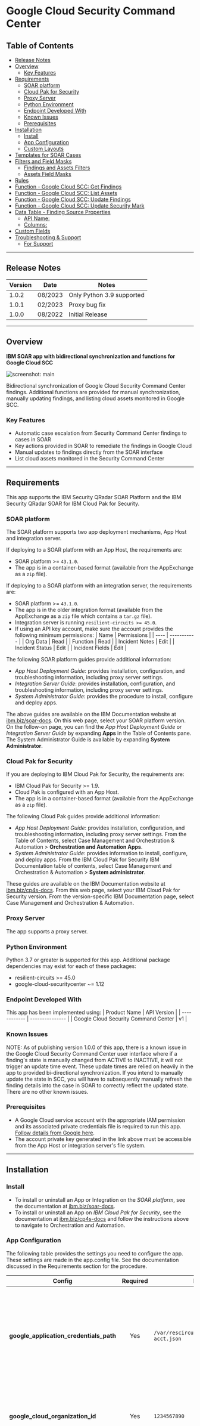 <!--
  This README.md is generated by running:
  "resilient-sdk docgen -p fn_google_cloud_scc"
-->

# Google Cloud Security Command Center

## Table of Contents <!-- omit in toc -->
- [Release Notes](#release-notes)
- [Overview](#overview)
  - [Key Features](#key-features)
- [Requirements](#requirements)
  - [SOAR platform](#soar-platform)
  - [Cloud Pak for Security](#cloud-pak-for-security)
  - [Proxy Server](#proxy-server)
  - [Python Environment](#python-environment)
  - [Endpoint Developed With](#endpoint-developed-with)
  - [Known Issues](#known-issues)
  - [Prerequisites](#prerequisites)
- [Installation](#installation)
  - [Install](#install)
  - [App Configuration](#app-configuration)
  - [Custom Layouts](#custom-layouts)
- [Templates for SOAR Cases](#templates-for-soar-cases)
- [Filters and Field Masks](#filters-and-field-masks)
  - [Findings and Assets Filters](#findings-and-assets-filters)
  - [Assets Field Masks](#assets-field-masks)
- [Rules](#rules)
- [Function - Google Cloud SCC: Get Findings](#function---google-cloud-scc-get-findings)
- [Function - Google Cloud SCC: List Assets](#function---google-cloud-scc-list-assets)
- [Function - Google Cloud SCC: Update Findings](#function---google-cloud-scc-update-findings)
- [Function - Google Cloud SCC: Update Security Mark](#function---google-cloud-scc-update-security-mark)
- [Data Table - Finding Source Properties](#data-table---finding-source-properties)
    - [API Name:](#api-name)
    - [Columns:](#columns)
- [Custom Fields](#custom-fields)
- [Troubleshooting \& Support](#troubleshooting--support)
  - [For Support](#for-support)
---

## Release Notes
<!--
  Specify all changes in this release. Do not remove the release 
  notes of a previous release
-->
| Version | Date | Notes |
| ------- | ---- | ----- |
| 1.0.2 | 08/2023 | Only Python 3.9 supported |
| 1.0.1 | 02/2023 | Proxy bug fix |
| 1.0.0 | 08/2022 | Initial Release |

---

## Overview
<!--
  Provide a high-level description of the function itself and its remote software or application.
  The text below is parsed from the "description" and "long_description" attributes in the setup.py file
-->
**IBM SOAR app with bidirectional synchronization and functions for Google Cloud SCC**

 ![screenshot: main](./doc/screenshots/main.png)

Bidirectional synchronization of Google Cloud Security Command Center findings. Additional functions are provided for manual synchronization, manually updating findings, and listing cloud assets monitored in Google SCC.

### Key Features
<!--
  List the Key Features of the Integration
-->
* Automatic case escalation from Security Command Center findings to cases in SOAR
* Key actions provided in SOAR to remediate the findings in Google Cloud
* Manual updates to findings directly from the SOAR interface
* List cloud assets monitored in the Security Command Center

---

## Requirements
<!--
  List any Requirements 
--> 
This app supports the IBM Security QRadar SOAR Platform and the IBM Security QRadar SOAR for IBM Cloud Pak for Security.

### SOAR platform
The SOAR platform supports two app deployment mechanisms, App Host and integration server.

If deploying to a SOAR platform with an App Host, the requirements are:
* SOAR platform >= `43.1.0`.
* The app is in a container-based format (available from the AppExchange as a `zip` file).

If deploying to a SOAR platform with an integration server, the requirements are:
* SOAR platform >= `43.1.0`.
* The app is in the older integration format (available from the AppExchange as a `zip` file which contains a `tar.gz` file).
* Integration server is running `resilient-circuits >= 45.0`.
* If using an API key account, make sure the account provides the following minimum permissions: 
  | Name | Permissions |
  | ---- | ----------- |
  | Org Data | Read |
  | Function | Read |
  | Incident Notes | Edit |
  | Incident Status | Edit |
  | Incident Fields | Edit |

The following SOAR platform guides provide additional information: 
* _App Host Deployment Guide_: provides installation, configuration, and troubleshooting information, including proxy server settings. 
* _Integration Server Guide_: provides installation, configuration, and troubleshooting information, including proxy server settings.
* _System Administrator Guide_: provides the procedure to install, configure and deploy apps. 

The above guides are available on the IBM Documentation website at [ibm.biz/soar-docs](https://ibm.biz/soar-docs). On this web page, select your SOAR platform version. On the follow-on page, you can find the _App Host Deployment Guide_ or _Integration Server Guide_ by expanding **Apps** in the Table of Contents pane. The System Administrator Guide is available by expanding **System Administrator**.

### Cloud Pak for Security
If you are deploying to IBM Cloud Pak for Security, the requirements are:
* IBM Cloud Pak for Security >= 1.9.
* Cloud Pak is configured with an App Host.
* The app is in a container-based format (available from the AppExchange as a `zip` file).

The following Cloud Pak guides provide additional information: 
* _App Host Deployment Guide_: provides installation, configuration, and troubleshooting information, including proxy server settings. From the Table of Contents, select Case Management and Orchestration & Automation > **Orchestration and Automation Apps**.
* _System Administrator Guide_: provides information to install, configure, and deploy apps. From the IBM Cloud Pak for Security IBM Documentation table of contents, select Case Management and Orchestration & Automation > **System administrator**.

These guides are available on the IBM Documentation website at [ibm.biz/cp4s-docs](https://ibm.biz/cp4s-docs). From this web page, select your IBM Cloud Pak for Security version. From the version-specific IBM Documentation page, select Case Management and Orchestration & Automation.

### Proxy Server
The app supports a proxy server.

### Python Environment
Python 3.7 or greater is supported for this app.
Additional package dependencies may exist for each of these packages:
* resilient-circuits >= 45.0
* google-cloud-securitycenter ~= 1.12

### Endpoint Developed With

This app has been implemented using:
| Product Name | API Version |
| ------------ | --------------- |
| Google Cloud Security Command Center | v1 |

### Known Issues
NOTE: As of publishing version 1.0.0 of this app, there is a known issue in the Google Cloud Security Command Center user interface where if a finding's state is manually changed from ACTIVE to INACTIVE, it will not trigger an update time event. These update times are relied on heavily in the app to provided bi-directional synchronization. If you intend to manually update the state in SCC, you will have to subsequently manually refresh the finding details into the case in SOAR to correctly reflect the updated state. There are no other known issues.

### Prerequisites
<!--
List any prerequisites that are needed to use with this endpoint solution. Remove any section that is unnecessary.
-->
* A Google Cloud service account with the appropriate IAM permission and its associated private credentials file is required to run this app. [Follow details from Google here](https://cloud.google.com/security-command-center/docs/how-to-programmatic-access).
* The account private key generated in the link above must be accessible from the App Host or integration server's file system.


---

## Installation

### Install
* To install or uninstall an App or Integration on the _SOAR platform_, see the documentation at [ibm.biz/soar-docs](https://ibm.biz/soar-docs).
* To install or uninstall an App on _IBM Cloud Pak for Security_, see the documentation at [ibm.biz/cp4s-docs](https://ibm.biz/cp4s-docs) and follow the instructions above to navigate to Orchestration and Automation.

### App Configuration
The following table provides the settings you need to configure the app. These settings are made in the app.config file. See the documentation discussed in the Requirements section for the procedure.

| Config | Required | Example | Description |
| ------ | :------: | ------- | ----------- |
| **google_application_credentials_path** | Yes | `/var/rescircuits/google-service-acct.json` | *Path to the credentials file created following the directions [here](https://cloud.google.com/security-command-center/docs/how-to-programmatic-access). On App Host this needs to be uploaded as a file through the configuration tab.* |
| **google_cloud_organization_id** | Yes | `1234567890` | *ID of the organization that has SCC configured. Can be found from the Google Cloud Console.* |
| **add_soar_id_as_security_mark** | No | `True` | *True/False whether or not to create Security Marks in SCC with the IBM SOAR ID when a finding is synced to SOAR. If omitted, defaults to False.* |
| **findings_filter** | No | `severity = "MEDIUM"` | *Filter to use when synchronizing findings from SCC to SOAR. If no filter is provided, all new findings will be synchronized. Information on how to format a finding filter can be found here. `AND` and `OR` can be used to string clauses together. NOTE: string values must be captured in quotation marks.* |
| **soar_create_case_template** | No | `/var/rescircuits/create_case.jinja` | *Path to override template for automatic case creation. See [Templates for SOAR Cases](#templates-for-soar-cases).* |
| **soar_update_case_template** | No | `/var/rescircuits/update_case.jinja` | *Path to override template for automatic case updating. See [Templates for SOAR Cases](#templates-for-soar-cases).* |
| **soar_close_case_template** | No | `/var/rescircuits/close_case.jinja` | *Path to override template for automatic case closing. See [Templates for SOAR Cases](#templates-for-soar-cases).* |
| **polling_interval** | Yes | `10` | *Number of **seconds** between polling queries for new findings. Use value 0 to disable automatic case creation from findings.*  |
| **polling_lookback** | Yes | `120` | *Number of **minutes** to look back for new findings the first time the app starts or restarts.* |

### Custom Layouts
* The app automatically creates a custom "Google SCC" incident tab on first install. But more customization can be made in that tab:

  ![screenshot: custom_layouts](./doc/screenshots/custom_layouts.png)

## Templates for SOAR Cases
It may be necessary to modify the templates used to create, update, or close SOAR cases based on your required custom fields in SOAR.

This is especially relevant if you have required custom _close_ fields that need to be filled when closing a case in SOAR. If that is the case, be sure to implement a custom `close_case_template` and reference those required close fields in the template.

When overriding the template in App Host, specify the file path for each file as `/var/rescircuits`.

Below are the default templates used which can be copied, modified, and used with app_config's
`soar_create_case_template`, `soar_update_case_template`, and `soar_close_case_template` settings to override the default templates.
To see the fields available, checkout the output of the `Get Findings` function. There you will find all the fields that
are made available to the poller when creating, updating, and closing findings.

<details><summary>soar_create_case_template.jinja</summary>

```jinja
{
  {# JINJA template for creating a new SOAR incident from an endpoint #}
  {% set severity_mapping = '''{
    "CRITICAL": "High", 
    "HIGH": "High", 
    "MEDIUM": "Medium", 
    "LOW": "Low", 
    "DEFAULT": "Low"
  }'''
  %}

  "name": "Google SCC Finding - {{ category }}",
  {# `description` is also available without hyperlinks added #}
  "description": "{{ linkified_description | replace('"', '\\"') }}",
  "discovered_date": {{ create_time| soar_datetimeformat(split_at='.') }},
  "start_date": {{ create_time | soar_datetimeformat(split_at='.') }},
  "plan_status": "A",
  "severity_code": "{{ severity | soar_substitute(severity_mapping) }}",

  "properties": {
    "google_scc_id": "{{ finding_id }}",
    "google_scc_name": "{{ name }}",
    "google_scc_type": "{{ resource['type_'] }}",
    "google_scc_resource_name": "{{ resource['name'] }}",
    "google_scc_resource_display_name": "{{ resource['display_name'] }}",
    "google_scc_project_name": "{{ resource['project_name'] }}",
    "google_scc_project_display_name": "{{ resource['project_display_name'] }}",
    "google_scc_url": "<a target='_blank' href='{{ finding_url }}'>SCC Finding</a>",

    {# the properties below are checked for updated in the update template #}
    "google_scc_class": "<span class='label' rel='tooltip' title='{{ finding_class }}'>{{ finding_class }}</span>",
    "google_scc_compliance_standards": "{% for standard in source_properties['compliance_standards'] %}
<span class='label' rel='tooltip' title='{{ standard|upper }}'>{{ standard|upper }} : {{ source_properties['compliance_standards'][standard][0]['ids'][0] }}</span> 
      {% endfor %}",
    "google_scc_next_steps": "{{ next_steps }}",
    "google_scc_security_marks": "{% for mark_key in security_marks['marks'] %}
<span class='label' rel='tooltip' title='{{ mark_key }}'>{{ mark_key }} : {{ security_marks['marks'][mark_key] }}</span> 
      {% endfor %}",
    "google_scc_remediation_link": "<b>{{ resource['display_name'] }}</b><br> <a target='_blank' href='{{ external_uri }}'>{{ resource['name'] }}</a>",
    "google_scc_category": "<span class='label' rel='tooltip' title='{{ category }}'>{{ category }}</span>",
    "google_scc_recommendation": "{{ linkified_recommendation | replace('"', '\\"') }}",
    "google_scc_vulnerability": "{{ vulnerability['cve'] if vulnerability['cve'] }}",
    "google_scc_state": "{{ state }}"
  },
  {# add comments as necessary #}
  "comments": [
    {% if notes %}
    {
      "text": {
        "format": "html",
        "content": "Created by <b>Google Cloud Security Command Center</b><br><br>{{ notes | replace('"', '\\"') }}"
      }
    }
    {% else %}
    {
      "text": {
        "format": "html",
        "content": "Created by <b>Google Cloud Security Command Center</b>"
      }
    }
    {% endif %}
  ],
  {# add artifacts as necessary #}
  "artifacts": [
    {% for ip in indicator["ip_addresses"] %}
      {
        "type": {
          "name": "IP Address"
        },
        "value": "{{ ip }}"
      }
      {% if not loop.last %},{% endif %}
    {% endfor %}

    {% if indicator["domains"]%},{% endif %}

    {% for domain in indicator["domains"] %}
      {
        "type": {
          "name": "DNS Name"
        },
        "value": "{{ domain }}"
      }
      {% if not loop.last %},{% endif %}
    {% endfor %}
  ]
}
```
</details>

<details><summary>soar_update_case_template.jinja</summary>

```jinja
{
  {# JINJA template for updating a new SOAR incident from an endpoint #}
  {% set severity_mapping = '''{
    "CRITICAL": "High", 
    "HIGH": "High", 
    "MEDIUM": "Medium", 
    "LOW": "Low", 
    "DEFAULT": "Low"
  }'''
  %}
  "severity_code": "{{ severity | soar_substitute(severity_mapping) }}",

  "properties": {
    "google_scc_class": "<span class='label' rel='tooltip' title='{{ finding_class }}'>{{ finding_class }}</span>",
    "google_scc_compliance_standards": "{% for standard in source_properties['compliance_standards'] %}
<span class='label' rel='tooltip' title='{{ standard|upper }}'>{{ standard|upper }} : {{ source_properties['compliance_standards'][standard][0]['ids'][0] }}</span> 
      {% endfor %}",
    "google_scc_security_marks": "{% for mark_key in security_marks['marks'] %}
<span class='label' rel='tooltip' title='{{ mark_key }}'>{{ mark_key }} : {{ security_marks['marks'][mark_key] }}</span> 
      {% endfor %}",
    "google_scc_remediation_link": "<b>{{ resource["display_name"] }}</b><br> <a target='_blank' href='{{ external_uri }}'>{{ resource["name"] }}</a>",
    "google_scc_category": "<span class='label' rel='tooltip' title='{{ category }}'>{{ category }}</span>",
    "google_scc_recommendation": "{{ linkified_recommendation | replace('"', '\\"') }}",
    "google_scc_vulnerability": "{{ vulnerability['cve'] if vulnerability['cve'] }}",
    "google_scc_state": "{{ state }}",
    "google_scc_next_steps": "{{ next_steps }}"
  }
}

```
</details>

<details><summary>soar_close_case_template.jinja</summary>

```jinja
{
  {# JINJA template for closing a SOAR incident using endpoint data #}
  "plan_status": "C",
  "resolution_id": "Resolved",
  "resolution_summary": "Closed by Google Cloud SCC. {{ source_properties['DeactivationReason'] if 'DeactivationReason' in source_properties }}",

  {# add additional fields based on your 'on close' field requirements #}
  "properties": {
    "google_scc_class": "<span class='label' rel='tooltip' title='{{ finding_class }}'>{{ finding_class }}</span>",
    "google_scc_compliance_standards": "{% for standard in source_properties['compliance_standards'] %}
<span class='label' rel='tooltip' title='{{ standard|upper }}'>{{ standard|upper }} : {{ source_properties['compliance_standards'][standard][0]['ids'][0] }}</span> 
      {% endfor %}",
    "google_scc_security_marks": "{% for mark_key in security_marks['marks'] %}
<span class='label' rel='tooltip' title='{{ mark_key }}'>{{ mark_key }} : {{ security_marks['marks'][mark_key] }}</span> 
      {% endfor %}",
    "google_scc_remediation_link": "<b>{{ resource["display_name"] }}</b><br> <a target='_blank' href='{{ external_uri }}'>{{ resource["name"] }}</a>",
    "google_scc_category": "<span class='label' rel='tooltip' title='{{ category }}'>{{ category }}</span>",
    "google_scc_recommendation": "{{ linkified_recommendation | replace('"', '\\"') }}",
    "google_scc_vulnerability": "{{ vulnerability['cve'] if 'cve' in vulnerability }}",
    "google_scc_state": "{{ state }}"
  }
}
```
</details>

## Filters and Field Masks

### Findings and Assets Filters
To use filters when gathering findings or assets, they must follow strict format restrictions set out by Google SCC. Below are a few examples of properly formatted filters. These can be used in workflows that call the `List Assets` function or the `Get Findings` function, or in the app.config value for `findings_filter` (which is used as a default for auto-sync and for `Get Findings` if no other filter is provided). Filters can be strung together with AND and OR logical operators, and parentheses are supported. OR has higher precendence than AND.

Example filters:
```
securityMarks.marks.IBM_SOAR_ID = "1001" AND severity = "MEDIUM
```

```
securityCenterProperties.resourceType="google.cloud.billing.BillingAccount"
```

More details on [findings filters](https://cloud.google.com/security-command-center/docs/reference/rest/v1/organizations.sources.findings/list#query-parameters) and [assets filters](https://cloud.google.com/security-command-center/docs/reference/rest/v1/organizations.assets/list#query-parameters).

### Assets Field Masks
When using the `List Assets` function, a field mask may be applied to restrict the values that are returned from the query. Field masks follow the format `asset.<section>.<value>` and can be strung together in a comma-separated list.

Example:
```
asset.resource_properties, asset.security_center_properties.resource_type
```

---


## Rules
| Rule Name | Object | Workflow Triggered | Description |
| --------- | ------ | ------------------ | ----------- |
| SCC: Add Source Property | incident | `google_scc_add_finding_source_property_in_scc` | Add a source property key-value pair to a finding in SCC |
| SCC: Close Finding | incident | `google_scc_close_finding_in_scc` | Move a finding from `ACTIVE` to `INACTIVE` in SCC |
| SCC: Delete Security Mark | incident | `google_scc_delete_security_mark` | Completely remove a security mark from a finding in SCC |
| SCC: List Assets | incident | `google_scc_list_assets` | Runs a query to list the assets in SCC and post them to a note; should be used with the provided filters and optional field mask |
| SCC: Refresh Finding | incident | `google_scc_refresh_finding` | Manually refresh the values of a finding to update in SOAR |
| SCC: Update Next Steps | incident | `google_scc_update_next_steps_in_scc` | Set the value of the `next_steps` field of a finding in SCC |
| SCC: Update Security Marks | incident | `google_scc_update_security_mark` | Change the value or set a new security mark in SCC |
| SCC: Update Severity | incident | `google_scc_update_severity_in_scc` | Change the severity of a finding in SCC |
| SCC: Update Severity on Change | incident | `google_scc_auto_update_severity_in_scc` | Automatically changes the severity of a finding based on severity changes of the SOAR incident |
| SCC: Update Source Property | datatable | `google_scc_update_finding_source_property_in_scc_from_dt` | Change the value of a source property of a finding in SCC from rows of the source properties datatable in SOAR |
| SCC: Update State | incident | `google_scc_update_state_in_scc` | Update the state of a finding to either `ACTIVE` or `INACTIVE` in SCC |

---

## Function - Google Cloud SCC: Get Findings
Function to get findings from Google Cloud Security Command Center. Optional filter is available. This function is used in the given workflow for refreshing a finding, but with specific filter given for the one finding that is intended to be refreshed. You can design your own workflows and playbooks to take advantage of this function with custom filters for other purposes. See the example pre and post processing scripts and the output section for details on how the function can be used.

 ![screenshot: fn-google-cloud-scc-get-findings ](./doc/screenshots/fn-google-cloud-scc-get-findings.png)

<details><summary>Inputs:</summary>
<p>

| Name | Type | Required | Example | Tooltip |
| ---- | :--: | :------: | ------- | ------- |
| `google_scc_close_case_on_change` | `boolean` | Yes | `True` | A boolean — if true, the case will be closed on update when INACTIVE in SCC |
| `google_scc_filter` | `text` | No | `name="<full_finding_name>"` | A filter for SCC findings query. If none is given the optional default finding filter from the app.config will be used |

</p>
</details>

<details><summary>Outputs:</summary>
<p>

> **NOTE:** This example might be in JSON format, but `results` is a Python Dictionary on the SOAR platform.

```python
results = {
  "content": {
    "cases_closed_from_function": [],
    "findings_list": [
      {
        "finding": {
          "canonical_name": "projects/<project_id>/sources/<source_id>/findings/<finding_id>",
          "category": "LEGACY_AUTHORIZATION_ENABLED",
          "connections": [],
          "create_time": "2022-06-16T14:46:23.690Z",
          "description": "In Kubernetes, Role-based access control (RBAC) allows you to define roles with rules containing a set of permissions and grant permissions at the cluster and namespace level. This provides better security by ensuring that users only have access to specific resources. It is recommended that you disable legacy Attribute-based access control (ABAC). Learn more about disabling ABAC, as well as other techniques for hardening your Kubernetes clusters at https://cloud.google.com/kubernetes-engine/docs/how-to/hardening-your-cluster#disable_abac",
          "event_time": "2022-06-16T17:19:24.097Z",
          "external_systems": {},
          "external_uri": "https://console.cloud.google.com/<link_to_solution>",
          "finding_class": "MISCONFIGURATION",
          "finding_id": "<finding_id>",
          "finding_url": "https://console.cloud.google.com/security/command-center/findings?organizationId=<org_id>&resourceId=organizations%2F<org_id>%2Fsources%2F<source_id>%2Ffindings%2F<finding_id>",
          "iam_bindings": [],
          "indicator": {
            "domains": [],
            "ip_addresses": []
          },
          "linkified_description": "In Kubernetes, Role-based access control (RBAC) allows you to define roles with rules containing a set of permissions and grant permissions at the cluster and namespace level. This provides better security by ensuring that users only have access to specific resources. It is recommended that you disable legacy Attribute-based access control (ABAC). Learn more about disabling ABAC, as well as other techniques for hardening your Kubernetes clusters at <a href=\"https://cloud.google.com/kubernetes-engine/docs/how-to/hardening-your-cluster#disable_abac\" target=\"_blank\">https://cloud.google.com/kubernetes-engine/docs/how-to/hardening-your-cluster#disable_abac</a>",
          "linkified_recommendation": "Go to <a href=\"https://console.cloud.google.com/kubernetes/clusters/details/us-central1-c/cluster-2?project=<project_display_name>\" target=\"_blank\">https://console.cloud.google.com/kubernetes/clusters/details/us-central1-c/cluster-2?project=<project_display_name></a> click \"Edit\", and disable \"Legacy Authorization\". Note that a cluster cannot be modified while it is reconfiguring itself.",
          "mute": "UNDEFINED",
          "mute_initiator": "",
          "name": "organizations/<org_id>/sources/<source_id>/findings/<finding_id>",
          "next_steps": "",
          "parent": "organizations/<org_id>/sources/<source_id>",
          "recommendation": "Go to https://console.cloud.google.com/kubernetes/clusters/details/us-central1-c/cluster-2?project=<project_display_name> click \"Edit\", and disable \"Legacy Authorization\". Note that a cluster cannot be modified while it is reconfiguring itself.",
          "resource": {
            "display_name": "<resource_name>",
            "folders": [],
            "name": "//container.googleapis.com/<resource_name>",
            "parent_display_name": "<project_display_name>",
            "parent_name": "//cloudresourcemanager.googleapis.com/projects/<project_id>",
            "project_display_name": "<project_display_name>",
            "project_name": "//cloudresourcemanager.googleapis.com/projects/<project_id>",
            "type_": "google.container.Cluster"
          },
          "resource_name": "//container.googleapis.com/<resource_path>",
          "security_marks": {
            "canonical_name": "",
            "marks": {
              "IBM_SOAR_ID": "2190",
              "UP": "DATE"
            },
            "name": "organizations/<org_id>/sources/<source_id>/findings/<finding_id>/securityMarks"
          },
          "severity": "HIGH",
          "source_properties": {
            "DeactivationReason": "The issue has been remediated.",
            "ExceptionInstructions": "Add the security mark \"allow_legacy_authorization_enabled\" to the asset with a value of \"true\" to prevent this finding from being activated again.",
            "Explanation": "In Kubernetes, Role-based access control (RBAC) allows you to define roles with rules containing a set of permissions and grant permissions at the cluster and namespace level. This provides better security by ensuring that users only have access to specific resources. It is recommended that you disable legacy Attribute-based access control (ABAC). Learn more about disabling ABAC, as well as other techniques for hardening your Kubernetes clusters at https://cloud.google.com/kubernetes-engine/docs/how-to/hardening-your-cluster#disable_abac",
            "ReactivationCount": 0.0,
            "Recommendation": "Go to <insert_link> click \"Edit\", and disable \"Legacy Authorization\". Note that a cluster cannot be modified while it is reconfiguring itself.",
            "ResourcePath": [
              "projects/<project_name>/",
              "organizations/<org_id>/"
            ],
            "ScannerName": "CONTAINER_SCANNER",
            "compliance_standards": {
              "cis": [
                {
                  "ids": [
                    "7.3"
                  ],
                  "version": "1.0"
                },
                {
                  "ids": [
                    "6.8.3"
                  ],
                  "version": "1.0"
                }
              ],
              "pci": [
                {
                  "ids": [
                    "4.1"
                  ]
                }
              ]
            }
          },
          "state": "INACTIVE",
          "vulnerability": {
            "cve": null
          }
        },
        "resource": {
          "display_name": "<resource_name>",
          "folders": [],
          "name": "//container.googleapis.com/<resource-path>",
          "parent_display_name": "<project_display_name>",
          "parent_name": "//cloudresourcemanager.googleapis.com/projects/<project_id>",
          "project_display_name": "<project_display_name>",
          "project_name": "//cloudresourcemanager.googleapis.com/projects/<project_id>",
          "type_": "google.container.Cluster"
        },
        "state_change": "UNUSED"
      }
    ]
  },
  "inputs": {
    "google_scc_close_case_on_change": true,
    "google_scc_filter": "name = \"organizations/<org_id>/sources/<source_id>/findings/<finding_id>\""
  },
  "metrics": {
    "execution_time_ms": 5565,
    "host": "myhost",
    "package": "fn-google-cloud-scc",
    "package_version": "1.0.0",
    "timestamp": "2022-06-17 10:14:43",
    "version": "1.0"
  },
  "raw": null,
  "reason": null,
  "success": true,
  "version": 2.0
}
```

</p>
</details>

<details><summary>Example Pre-Process Script:</summary>
<p>

```python
finding_name = incident.properties.google_scc_name.get("content")

if finding_name:
  inputs.google_scc_filter = "name = \"{0}\"".format(finding_name)
else:
  log.fail("Could not find value for finding_name in Incident")
```

</p>
</details>

<details><summary>Example Post-Process Script:</summary>
<p>

```python
SPAN_FORMATTER = "<span class='label' rel='tooltip' title='{0}'>{1}</span>"
LINK_FORMATTER = "<a target='_blank' href='{0}'>{1}</a>"

findings_list = results.get("content").get("findings_list", [])

if results.get("success") and len(findings_list) == 1:
  finding = findings_list[0].get("finding")
  compliance_standards = finding.get("source_properties").get("compliance_standards")
  security_marks = finding.get("security_marks").get("marks")

  incident.properties.google_scc_class = SPAN_FORMATTER.format(finding.get("finding_class"), finding.get("finding_class"))
  standards_list = [SPAN_FORMATTER.format(standard.upper(), "{0} : {1}".format(standard.upper(), compliance_standards[standard][0]['ids'][0])) for standard in compliance_standards]
  incident.properties.google_scc_compliance_standards = " ".join(standards_list)
  marks_list = [SPAN_FORMATTER.format(mark_key, "{0} : {1}".format(mark_key, security_marks.get(mark_key))) for mark_key in security_marks]
  incident.properties.google_scc_security_marks = " ".join(marks_list)
  incident.properties.google_scc_remediation_link = "<b>{0}</b><br>".format(finding.get("resource", {}).get("display_name")) + LINK_FORMATTER.format(finding.get("external_uri"), finding.get("resource", {}).get("name"))
  incident.properties.google_scc_category = SPAN_FORMATTER.format(finding.get("category"), finding.get("category"))
  incident.properties.google_scc_recommendation = finding.get("linkified_recommendation")
  incident.properties.google_scc_vulnerability = finding.get("vulnerability").get("cve")
  incident.properties.google_scc_state = finding.get("state")
  incident.properties.google_scc_next_steps = finding.get("next_steps")
  
```

</p>
</details>

---
## Function - Google Cloud SCC: List Assets
List the assets of a Google Cloud organization that is being monitored in SCC. This function returns two objects (see the output for more details). The one that is used in the example post-processing script (the value `assets_formatted` that is returned from the function) is a neatly formatted HTML string and can be directly posted as a note, as it is in the example. If your use case requires parsing the results in a different way, you can use the `assets_raw` value returned from the function and parse them as you desire.

 ![screenshot: fn-google-cloud-scc-list-assets ](./doc/screenshots/fn-google-cloud-scc-list-assets.png)

<details><summary>Inputs:</summary>
<p>

| Name | Type | Required | Example | Tooltip |
| ---- | :--: | :------: | ------- | ------- |
| `google_scc_filter` | `text` | No | `securityMarks.marks.test="1"` | A filter for SCC assets query. If none, all assets will be listed. |
| `google_scc_field_mask` | `text` | No | `asset.resource_properties, asset.security_center_properties.resource_type` | Field mask to specify which fields to return from asset query. |

</p>
</details>

<details><summary>Outputs:</summary>
<p>

> **NOTE:** This example might be in JSON format, but `results` is a Python Dictionary on the SOAR platform.

```python
results = {
  "content": {
    "assets_formatted": "<nicely formatted string version of assets...>",
    "assets_raw": [
      {
        "asset": {
          "canonical_name": "projects/216150104097/assets/11712294571846742175",
          "create_time": "2022-05-24T16:36:54.136Z",
          "iam_policy": {
            "policy_blob": "<policy_blob>"
          },
          "link": "https://console.cloud.google.com/security/command-center/assets?organizationId=<org_id>&resourceId=<resource_name>",
          "name": "organizations/259357470209/assets/11712294571846742175",
          "resource_properties": {
            "createTime": "2022-05-24T16:13:28.44Z",
            "lifecycleState": "ACTIVE",
            "name": "<project>",
            "parent": "{\"id\":\"259357470209\",\"type\":\"organization\"}",
            "projectId": "<project>",
            "projectNumber": "216150104097"
          },
          "security_center_properties": {
            "folders": [],
            "resource_display_name": "<project>",
            "resource_name": "//cloudresourcemanager.googleapis.com/projects/216150104097",
            "resource_owners": [
              "user:<user>"
            ],
            "resource_parent": "//cloudresourcemanager.googleapis.com/organizations/259357470209",
            "resource_parent_display_name": "<name>",
            "resource_project": "//cloudresourcemanager.googleapis.com/projects/216150104097",
            "resource_project_display_name": "<project>",
            "resource_type": "google.cloud.resourcemanager.Project"
          },
          "security_marks": {
            "canonical_name": "",
            "marks": {},
            "name": "organizations/259357470209/assets/11712294571846742175/securityMarks"
          },
          "update_time": "2022-06-15T15:04:11.754Z"
        },
        "state_change": "UNUSED"
      },
      {
        "asset": {
          "canonical_name": "projects/216150104097/assets/3331741957707965158",
          "create_time": "2022-06-15T14:54:38.794Z",
          "iam_policy": {
            "policy_blob": ""
          },
          "link": "https://console.cloud.google.com/security/command-center/assets?organizationId=<org_id>&resourceId=<resource_name>",
          "name": "organizations/259357470209/assets/3331741957707965158",
          "resource_properties": {
            "creationTimestamp": "2022-06-15T07:54:37.897-07:00",
            "defaultNetworkTier": "PREMIUM",
            "defaultServiceAccount": "216150104097-compute@developer.gserviceaccount.com",
            "id": "9048930534532860994",
            "kind": "compute#project",
            "name": "<project>",
            "selfLink": "https://www.googleapis.com/compute/v1/projects/<project>",
            "xpnProjectStatus": "UNSPECIFIED_XPN_PROJECT_STATUS"
          },
          "security_center_properties": {
            "folders": [],
            "resource_display_name": "<project>",
            "resource_name": "//compute.googleapis.com/projects/9048930534532860994",
            "resource_owners": [
              "user:<user>"
            ],
            "resource_parent": "//cloudresourcemanager.googleapis.com/projects/216150104097",
            "resource_parent_display_name": "<name>",
            "resource_project": "//cloudresourcemanager.googleapis.com/projects/216150104097",
            "resource_project_display_name": "<project>",
            "resource_type": "google.compute.Project"
          },
          "security_marks": {
            "canonical_name": "",
            "marks": {},
            "name": "organizations/259357470209/assets/3331741957707965158/securityMarks"
          },
          "update_time": "2022-06-15T14:54:38.794Z"
        },
        "state_change": "UNUSED"
      }
    ]
  },
  "inputs": {
    "google_scc_field_mask": null,
    "google_scc_filter": "securityCenterProperties.resourceDisplayName=\"<project>\""
  },
  "metrics": {
    "execution_time_ms": 6014,
    "host": "localhost",
    "package": "fn-google-cloud-scc",
    "package_version": "1.0.0",
    "timestamp": "2022-08-03 13:25:15",
    "version": "1.0"
  },
  "raw": null,
  "reason": null,
  "success": true,
  "version": 2.0
}
```

</p>
</details>

<details><summary>Example Pre-Process Script:</summary>
<p>

```python
finding_name = incident.properties.google_scc_name.get("content")

if finding_name:
  inputs.google_scc_filter = rule.properties.google_scc_search_filter.strip() if rule.properties.google_scc_search_filter else None
  inputs.google_scc_field_mask = rule.properties.google_scc_field_mask.strip() if rule.properties.google_scc_field_mask else None
else:
  log.fail("Could not find value for finding_name in Incident")
```

</p>
</details>

<details><summary>Example Post-Process Script:</summary>
<p>

```python
## This post-processing script is designed to use the
# pre-formatted assets that are returned in `results.content.assets_formatted`. 
# There is, however, another return value `assets_raw` that contains
# more information. Any effort to make the assets displayed in a
# different way should use the assets_raw values.
# NOTE: while the SCC UI will show associated findings
# for an asset, the API exposes no such functionality directly
# when querying assets. In order to acheive a similar result,
# make use of the list_findings function and a well-designed asset filter

pre_msg = "<b>Google SCC List Assets results:</b>"
post_msg = ""
given_filter = results.get("inputs", {}).get("google_scc_filter")
field_mask = results.get("inputs", {}).get("google_scc_field_mask")

# List the filter and field mask at the beginning if they are given
if given_filter:
  pre_msg += "<br><i>Filter: \t\t\t<b>{0}</b></i>".format(given_filter)

if field_mask:
  pre_msg += "<br><i>Field Mask: \t<b>{0}</b></i>".format(field_mask)
  
  # add a note about using field masks if they were given as they are tricky to get right
  post_msg = "<i>Note: When using a Field Mask, <b>only</b> the fields given (and a few other required default fields) will return values, however, other fields may be present as empty values. Be sure to use a properly formatted Field Mask.</i>"

if results.get("success"):
  incident.addNote(pre_msg + "<br><br>" + results.get("content", {}).get("assets_formatted") + "<br><br>" + post_msg)
else:
  incident.addNote(pre_msg + "<br><br>Failed to retreive assets. Reason: {0}<br><br>".format(results.get("reason", "UNKNOWN")) + post_msg)

```

</p>
</details>

---
## Function - Google Cloud SCC: Update Findings
Function to update the value of a given finding property for finding(s) from Google Cloud Security Command Center. Filter is optional, but highly recommended and should be well formed to avoid unexpected updates to multiple findings at once.

 ![screenshot: fn-google-cloud-scc-update-findings ](./doc/screenshots/fn-google-cloud-scc-update-findings.png)

<details><summary>Inputs:</summary>
<p>

| Name | Type | Required | Example | Tooltip |
| ---- | :--: | :------: | ------- | ------- |
| `google_scc_filter` | `text` | No | `severity="MEDIUM"` | A filter for SCC findings query. If none is given the optional default filter from the app.config will be used |
| `google_scc_update_key` | `text` | Yes | `state` | Field to update |
| `google_scc_update_value` | `text` | No | `INACTIVE` | Value to update field to in SCC |

</p>
</details>

<details><summary>Outputs:</summary>
<p>

> **NOTE:** This example might be in JSON format, but `results` is a Python Dictionary on the SOAR platform.

```python
results = {
  "content": {
    "findings_list": [
      {
        "finding": {
          "canonical_name": "organizations/<org_id>/sources/<source_id>/findings/<finding_id>",
          "category": "OPEN_SSH_PORT",
          "connections": [],
          "create_time": "2022-06-15T14:55:13.751Z",
          "description": "Firewall rules that allow connections from all IP addresses on TCP port 22 or SCTP port 22 may expose SSH services to attackers.",
          "event_time": "2022-06-23T17:00:31.447393Z",
          "external_systems": {},
          "external_uri": "https://console.cloud.google.com/<link_to_solution>",
          "finding_class": "MISCONFIGURATION",
          "finding_url": "https://console.cloud.google.com/security/command-center/findings?organizationId=<org_id>&resourceId=<finding_name>",
          "iam_bindings": [],
          "indicator": {
            "domains": [],
            "ip_addresses": []
          },
          "linkified_description": "Firewall rules that allow connections from all IP addresses on TCP port 22 or SCTP port 22 may expose SSH services to attackers.",
          "linkified_recommendation": "Restrict the firewall rules at: <a href=\"https://console.cloud.google.com/<link_to_solution>\" target=\"_blank\">https://console.cloud.google.com/<link_to_solution></a>",
          "mute": "UNDEFINED",
          "mute_initiator": "",
          "name": "organizations/<org_id>/sources/<source_id>/findings/<finding_id>",
          "next_steps": "These are the next steps",
          "parent": "organizations/<org_id>/sources/<source_id>",
          "recommendation": "Restrict the firewall rules at: https://console.cloud.google.com/<link_to_solution>",
          "resource_name": "//container.googleapis.com/<resource_path>",
          "security_marks": {
            "canonical_name": "",
            "marks": {
              "FAKE": "Security Mark",
              "IBM_SOAR_ID": "2248"
            },
            "name": "organizations/<org_id>/sources/<source_id>/findings/<finding_id>/securityMarks"
          },
          "severity": "MEDIUM",
          "source_properties": {
            "DeactivationReason": "The issue has been remediated.",
            "ExceptionInstructions": "Add the security mark \"allow_open_ssh_port\" to the asset with a value of \"true\" to prevent this finding from being activated again.",
            "Explanation": "Firewall rules that allow connections from all IP addresses on TCP port 22 or SCTP port 22 may expose SSH services to attackers.",
            "ExposedService": "SSH",
            "OpenPorts": {
              "SCTP": [
                22.0
              ],
              "TCP": [
                22.0
              ]
            },
            "ReactivationCount": 0.0,
            "Recommendation": "Restrict the firewall rules at: https://console.cloud.google.com/<link_to_solution>",
            "ResourcePath": [
              "projects/<project_name>/",
              "organizations/<org_id>/"
            ],
            "ScannerName": "FIREWALL_SCANNER",
            "compliance_standards": {
              "cis": [
                {
                  "ids": [
                    "3.6"
                  ],
                  "version": "1.0"
                },
                {
                  "ids": [
                    "3.6"
                  ],
                  "version": "1.1"
                },
                {
                  "ids": [
                    "3.6"
                  ],
                  "version": "1.2"
                }
              ],
              "iso": [
                {
                  "ids": [
                    "A.13.1.1"
                  ]
                }
              ],
              "nist": [
                {
                  "ids": [
                    "SC-7"
                  ]
                }
              ],
              "pci": [
                {
                  "ids": [
                    "1.2.1"
                  ]
                }
              ]
            }
          },
          "state": "INACTIVE",
          "vulnerability": {
            "cve": null
          }
        }
      }
    ],
    "updated_key": "state",
    "updated_value": "INACTIVE"
  },
  "inputs": {
    "google_scc_filter": "name = \"organizations/<org_id>/sources/<source_id>/findings/<finding_id>\"",
    "google_scc_update_key": "state",
    "google_scc_update_value": "INACTIVE"
  },
  "metrics": {
    "execution_time_ms": 5963,
    "host": "myhost",
    "package": "fn-google-cloud-scc",
    "package_version": "1.0.0",
    "timestamp": "2022-06-23 13:00:32",
    "version": "1.0"
  },
  "raw": null,
  "reason": null,
  "success": true,
  "version": 2.0
}
```

</p>
</details>

<details><summary>Example Pre-Process Script:</summary>
<p>

```python
SEVERITY_MAP = {
  "High": "HIGH",
  "Medium": "MEDIUM",
  "Low": "LOW"
}

finding_name = incident.properties.google_scc_name.get("content")

if finding_name:
  # for this specific workflow, we want to only update the finding that
  # is associated with this incident so we pass in the finding name as the filter
  inputs.google_scc_filter = "name = \"{0}\"".format(finding_name)
  
  inputs.google_scc_update_key = "severity"
  inputs.google_scc_update_value = SEVERITY_MAP.get(incident.severity_code, "LOW")
else:
  log.fail("Could not find value for finding_name in Incident")
```

</p>
</details>

<details><summary>Example Post-Process Script:</summary>
<p>

```python
if results.get("success"):
  row.google_scc_source_property_value = results.get("inputs", {}).get("google_scc_update_value")
```

</p>
</details>

---
## Function - Google Cloud SCC: Update Security Mark
Update/add a security mark of/to a given SCC finding.

 ![screenshot: fn-google-cloud-scc-update-security-mark ](./doc/screenshots/fn-google-cloud-scc-update-security-mark.png)

<details><summary>Inputs:</summary>
<p>

| Name | Type | Required | Example | Tooltip |
| ---- | :--: | :------: | ------- | ------- |
| `google_scc_finding_name` | `text` | Yes | `-` | - |
| `google_scc_update_key` | `text` | Yes | `-` | - |
| `google_scc_update_value` | `text` | No | `-` | - |

</p>
</details>

<details><summary>Outputs:</summary>
<p>

> **NOTE:** This example might be in JSON format, but `results` is a Python Dictionary on the SOAR platform.

```python
results = {
  "content": {
    "updated_key": "UPDATE",
    "updated_marks": {
      "canonical_name": "projects/<project_id>/sources/<source_id>/findings/<finding_id>",
      "marks": {
        "IBM_SOAR_ID": "2248",
        "UPDATE": "Security Mark"
      },
      "name": "organizations/<org_id>/sources/<source_id>/findings/<finding_id>/securityMarks"
    },
    "updated_value": "Security Mark"
  },
  "inputs": {
    "google_scc_finding_name": "organizations/<org_id>/sources/<source_id>/findings/<finding_id>",
    "google_scc_update_key": "UPDATE",
    "google_scc_update_value": "Security Mark"
  },
  "metrics": {
    "execution_time_ms": 809,
    "host": "myhost",
    "package": "fn-google-cloud-scc",
    "package_version": "1.0.0",
    "timestamp": "2022-06-23 12:59:14",
    "version": "1.0"
  },
  "raw": null,
  "reason": null,
  "success": true,
  "version": 2.0
}
```

</p>
</details>

<details><summary>Example Pre-Process Script:</summary>
<p>

```python
finding_name = incident.properties.google_scc_name.get("content")

if finding_name:
  inputs.google_scc_finding_name = finding_name
  inputs.google_scc_update_key = rule.properties.google_scc_security_mark_key
else:
  log.fail("Could not find value for finding_name in Incident")
```

</p>
</details>

<details><summary>Example Post-Process Script:</summary>
<p>

```python
SPAN_FORMATTER = "<span class='label' rel='tooltip' title='{0}'>{1}</span>"

if results.get("success"):
  note_text = "Removed security mark <b>{0}</b> in SCC"
  
  update_key = results.get("content").get("updated_key")
  
  incident.addNote(note_text.format(update_key))
  
  security_marks = results.get("content").get("updated_marks", {}).get("marks")
  marks_list = [SPAN_FORMATTER.format(mark_key, "{0} : {1}".format(mark_key, security_marks.get(mark_key))) for mark_key in security_marks]
  incident.properties.google_scc_security_marks = " ".join(marks_list)
```

</p>
</details>

---


## Data Table - Finding Source Properties

 ![screenshot: dt-finding-source-properties](./doc/screenshots/dt-finding-source-properties.png)

#### API Name:
google_scc_finding_source_properties_dt

#### Columns:
| Column Name | API Access Name | Type |
| ----------- | --------------- | ---- |
| Property | `google_scc_source_property` | `text` |
| Value | `google_scc_source_property_value` | `textarea` |

---

## Custom Fields
| Label | API Access Name | Type | Prefix |
| ----- | --------------- | ---- | ------ |
| Finding Category | `google_scc_category` | `textarea` | `properties` |
| Finding Class | `google_scc_class` | `textarea` | `properties` |
| Associated Standards | `google_scc_compliance_standards` | `textarea` | `properties` |
| Finding ID | `google_scc_id` | `text` | `properties` |
| Finding Name | `google_scc_name` | `textarea` | `properties` |
| Next Steps | `google_scc_next_steps` | `text` | `properties` |
| Project Display Name | `google_scc_project_display_name` | `text` | `properties` |
| Project Name | `google_scc_project_name` | `text` | `properties` |
| Recommendation | `google_scc_recommendation` | `textarea` | `properties` |
| Asset Affected | `google_scc_remediation_link` | `textarea` | `properties` |
| Resource Display Name | `google_scc_resource_display_name` | `text` | `properties` |
| Resource Name | `google_scc_resource_name` | `text` | `properties` |
| Security Marks | `google_scc_security_marks` | `textarea` | `properties` |
| State in SCC | `google_scc_state` | `text` | `properties` |
| Finding Type | `google_scc_type` | `text` | `properties` |
| Finding Link | `google_scc_url` | `textarea` | `properties` |
| Associated Vulnerability | `google_scc_vulnerability` | `text` | `properties` |

---


## Troubleshooting & Support
Refer to the documentation listed in the Requirements section for troubleshooting information.

### For Support
This is an IBM supported app. Please search [ibm.com/mysupport](https://ibm.com/mysupport) for assistance.
